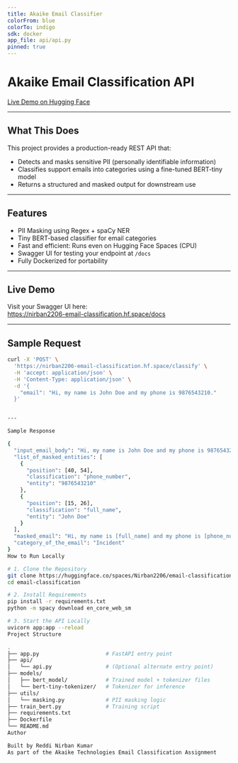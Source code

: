 ```yaml
---
title: Akaike Email Classifier
colorFrom: blue
colorTo: indigo
sdk: docker
app_file: api/api.py
pinned: true
---
```


# Akaike Email Classification API

[Live Demo on Hugging Face](https://nirban2206-email-classification.hf.space/docs)

---

## What This Does

This project provides a production-ready REST API that:

- Detects and masks sensitive PII (personally identifiable information)  
- Classifies support emails into categories using a fine-tuned BERT-tiny model  
- Returns a structured and masked output for downstream use

---

## Features

- PII Masking using Regex + spaCy NER
- Tiny BERT-based classifier for email categories
- Fast and efficient: Runs even on Hugging Face Spaces (CPU)
- Swagger UI for testing your endpoint at `/docs`
- Fully Dockerized for portability

---

## Live Demo

Visit your Swagger UI here:  
https://nirban2206-email-classification.hf.space/docs

---

## Sample Request

```bash
curl -X 'POST' \
  'https://nirban2206-email-classification.hf.space/classify' \
  -H 'accept: application/json' \
  -H 'Content-Type: application/json' \
  -d '{
    "email": "Hi, my name is John Doe and my phone is 9876543210."
  }'


---

Sample Response

{
  "input_email_body": "Hi, my name is John Doe and my phone is 9876543210.",
  "list_of_masked_entities": [
    {
      "position": [40, 54],
      "classification": "phone_number",
      "entity": "9876543210"
    },
    {
      "position": [15, 26],
      "classification": "full_name",
      "entity": "John Doe"
    }
  ],
  "masked_email": "Hi, my name is [full_name] and my phone is [phone_number].",
  "category_of_the_email": "Incident"
}
How to Run Locally

# 1. Clone the Repository
git clone https://huggingface.co/spaces/Nirban2206/email-classification
cd email-classification

# 2. Install Requirements
pip install -r requirements.txt
python -m spacy download en_core_web_sm

# 3. Start the API Locally
uvicorn app:app --reload
Project Structure

.
├── app.py                     # FastAPI entry point
├── api/
│   └── api.py                 # (Optional alternate entry point)
├── models/
│   ├── bert_model/            # Trained model + tokenizer files
│   └── bert-tiny-tokenizer/   # Tokenizer for inference
├── utils/
│   └── masking.py             # PII masking logic
├── train_bert.py              # Training script
├── requirements.txt
├── Dockerfile
└── README.md
Author

Built by Reddi Nirban Kumar
As part of the Akaike Technologies Email Classification Assignment


